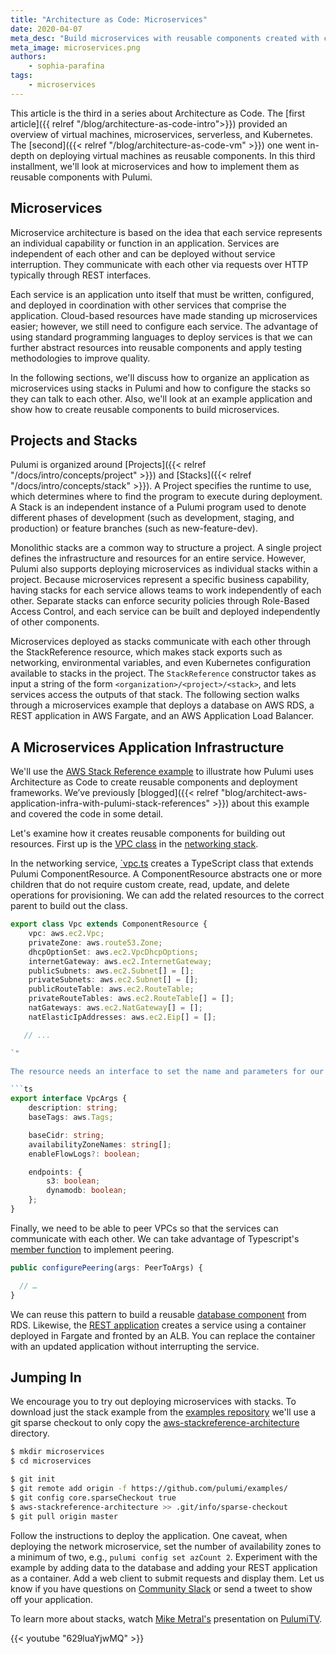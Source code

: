 ```yaml
---
title: "Architecture as Code: Microservices"
date: 2020-04-07
meta_desc: "Build microservices with reusable components created with common programming languages and Pulumi"
meta_image: microservices.png
authors:
    - sophia-parafina
tags:
    - microservices
---
```


This article is the third in a series about Architecture as Code. The [first article]({{ relref "/blog/architecture-as-code-intro">}}) provided an overview of virtual machines, microservices, serverless, and Kubernetes. The [second]({{< relref "/blog/architecture-as-code-vm" >}}) one went in-depth on deploying virtual machines as reusable components. In this third installment, we'll look at microservices and how to implement them as reusable components with Pulumi.

<!--more-->

## Microservices

Microservice architecture is based on the idea that each service represents an individual capability or function in an application. Services are independent of each other and can be deployed without service interruption. They communicate with each other via requests over HTTP typically through REST interfaces.

Each service is an application unto itself that must be written, configured, and deployed in coordination with other services that comprise the application. Cloud-based resources have made standing up microservices easier; however, we still need to configure each service. The advantage of using standard programming languages to deploy services is that we can further abstract resources into reusable components and apply testing methodologies to improve quality.

In the following sections, we'll discuss how to organize an application as microservices using stacks in Pulumi and how to configure the stacks so they can talk to each other. Also, we'll look at an example application and show how to create reusable components to build microservices.

## Projects and Stacks

Pulumi is organized around [Projects]({{< relref "/docs/intro/concepts/project" >}}) and [Stacks]({{< relref "/docs/intro/concepts/stack" >}}).  A Project specifies the runtime to use, which determines where to find the program to execute during deployment. A Stack is an independent instance of a Pulumi program used to denote different phases of development (such as development, staging, and production) or feature branches (such as new-feature-dev).

Monolithic stacks are a common way to structure a project. A single project defines the infrastructure and resources for an entire service. However, Pulumi also supports deploying microservices as individual stacks within a project. Because microservices represent a specific business capability, having stacks for each service allows teams to work independently of each other. Separate stacks can enforce security policies through Role-Based Access Control, and each service can be built and deployed independently of other components.

Microservices deployed as stacks communicate with each other through the StackReference resource, which makes stack exports such as networking, environmental variables, and even Kubernetes configuration available to stacks in the project. The `StackReference` constructor takes as input a string of the form `<organization>/<project>/<stack>`, and lets services access the outputs of that stack. The following section walks through a microservices example that deploys a database on AWS RDS, a REST application in AWS Fargate, and an AWS Application Load Balancer.

## A Microservices Application Infrastructure

We'll use the [AWS Stack Reference example](https://github.com/pulumi/examples/tree/master/aws-stackreference-architecture) to illustrate how Pulumi uses Architecture as Code to create reusable components and deployment frameworks. We’ve previously [blogged]({{< relref "blog/architect-aws-application-infra-with-pulumi-stack-references" >}}) about this example and covered the code in some detail.

Let's examine how it creates reusable components for building out resources. First up is the [VPC class](https://github.com/pulumi/examples/blob/master/aws-stackreference-architecture/networking/src/vpc.ts) in the [networking stack](https://github.com/pulumi/examples/tree/master/aws-stackreference-architecture/networking).

In the networking service, [`vpc.ts](https://github.com/pulumi/examples/blob/master/aws-stackreference-architecture/networking/src/vpc.ts) creates a TypeScript class that extends Pulumi ComponentResource. A ComponentResource abstracts one or more children that do not require custom create, read, update, and delete operations for provisioning. We can add the related resources to the correct parent to build out the class.

```ts
export class Vpc extends ComponentResource {
    vpc: aws.ec2.Vpc;
    privateZone: aws.route53.Zone;
    dhcpOptionSet: aws.ec2.VpcDhcpOptions;
    internetGateway: aws.ec2.InternetGateway;
    publicSubnets: aws.ec2.Subnet[] = [];
    privateSubnets: aws.ec2.Subnet[] = [];
    publicRouteTable: aws.ec2.RouteTable;
    privateRouteTables: aws.ec2.RouteTable[] = [];
    natGateways: aws.ec2.NatGateway[] = [];
    natElasticIpAddresses: aws.ec2.Eip[] = [];

   // ...

`"

The resource needs an interface to set the name and parameters for our new VPC class.

```ts
export interface VpcArgs {
    description: string;
    baseTags: aws.Tags;

    baseCidr: string;
    availabilityZoneNames: string[];
    enableFlowLogs?: boolean;

    endpoints: {
        s3: boolean;
        dynamodb: boolean;
    };
}
```

Finally, we need to be able to peer VPCs so that the services can communicate with each other. We can take advantage of Typescript's [member function](https://www.typescriptlang.org/docs/handbook/classes.html#public-private-and-protected-modifiers) to implement peering.

```ts
public configurePeering(args: PeerToArgs) {

  // …
}
```

We can reuse this pattern to build a reusable [database component](https://github.com/pulumi/examples/blob/master/aws-stackreference-architecture/database/src/database.ts) from RDS. Likewise, the [REST application](https://github.com/pulumi/examples/blob/master/aws-stackreference-architecture/application/src/application.ts) creates a service using a container deployed in Fargate and fronted by an ALB. You can replace the container with an updated application without interrupting the service.

## Jumping In

We encourage you to try out deploying microservices with stacks. To download just the stack example from the  [examples repository](https://github.com/pulumi/examples/) we'll use a git sparse checkout to only copy the [aws-stackreference-architecture](https://github.com/pulumi/examples/tree/master/aws-stackreference-architecture) directory.

```bash
$ mkdir microservices
$ cd microservices

$ git init
$ git remote add origin -f https://github.com/pulumi/examples/
$ git config core.sparseCheckout true
$ aws-stackreference-architecture >> .git/info/sparse-checkout
$ git pull origin master
```

Follow the instructions to deploy the application. One caveat, when deploying the network microservice, set the number of availability zones to a minimum of two, e.g., `pulumi config set azCount 2`. Experiment with the example by adding data to the database and adding your REST application as a container. Add a web client to submit requests and display them. Let us know if you have questions on [Community Slack](https://pulumi-community.slack.com/) or send a tweet to show off your application.

To learn more about stacks, watch [Mike Metral's](https://twitter.com/mikemetral) presentation on [PulumiTV](https://www.youtube.com/channel/UC2Dhyn4Ev52YSbcpfnfP0Mw).

{{< youtube "629luaYjwMQ" >}}
